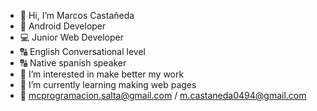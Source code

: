 - 👋 Hi, I’m Marcos Castañeda
- 📱 Android Developer
- 💻 Junior Web Developer
- 🔠 English Conversational level
- 🔠 Native spanish speaker
- 👀 I’m interested in make better my work
- 🌱 I’m currently learning making web pages
- 📧 mcprogramacion.salta@gmail.com / m.castaneda0494@gmail.com


<!---
marcos-791/marcos-791 is a ✨ special ✨ repository because its `README.md` (this file) appears on your GitHub profile.
You can click the Preview link to take a look at your changes.
--->
